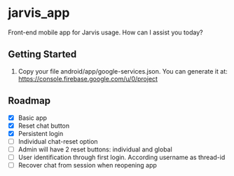 # jarvis_app

Front-end mobile app for Jarvis usage. How can I assist you today?

## Getting Started

1. Copy your file android/app/google-services.json. You can generate it at:
https://console.firebase.google.com/u/0/project

## Roadmap
- [x] Basic app
- [x] Reset chat button
- [x] Persistent login
- [ ] Individual chat-reset option
- [ ] Admin will have 2 reset buttons: individual and global
- [ ] User identification through first login. According username as thread-id
- [ ] Recover chat from session when reopening app

